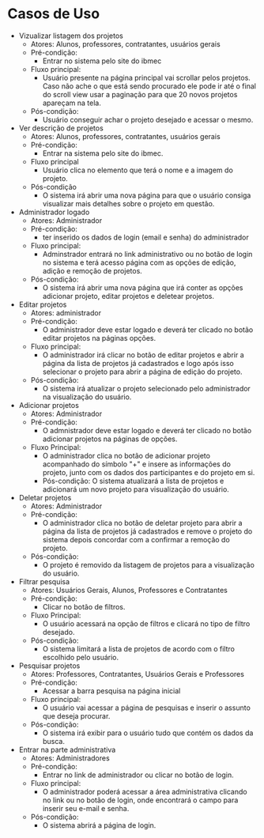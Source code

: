# Casos de Uso
- Vizualizar listagem dos projetos
    - Atores: Alunos, professores, contratantes, usuários gerais
    - Pré-condição:
        - Entrar no sistema pelo site do ibmec
    - Fluxo principal:
        - Usuário presente na página principal vai scrollar pelos projetos. Caso não ache o que está sendo procurado ele pode ir até o final do scroll view usar a paginação para que 20 novos projetos apareçam na tela.
    - Pós-condição:
        - Usuário conseguir achar o projeto desejado e acessar o mesmo.
- Ver descrição de projetos
    - Atores: Alunos, professores, contratantes, usuários gerais
    - Pré-condição:
        - Entrar na sistema pelo site do ibmec.
    - Fluxo principal
        - Usuário clica no elemento que terá o nome e a imagem do projeto.
    - Pós-condição
        - O sistema irá abrir uma nova página para que o usuário consiga visualizar mais detalhes sobre o projeto em questão.
- Administrador logado
    - Atores: Administrador
    - Pré-condição:
        - ter inserido os dados de login (email e senha) do administrador
    - Fluxo principal:
        -  Adminstrador entrará no link administrativo ou no botão de login no sistema e terá acesso página com as opções de edição, adição e remoção de projetos.
    - Pós-condição:
        - O sistema irá abrir uma nova página que irá conter as opções adicionar projeto, editar projetos e deletear projetos.
- Editar projetos
    - Atores: administrador
    - Pré-condição:
        - O administrador deve estar logado e deverá ter clicado no botão editar projetos na páginas opções.
    - Fluxo principal:
        - O administrador irá clicar no botão de editar projetos e abrir a página da lista de projetos já cadastrados e logo após isso selecionar o projeto para abrir a página de edição do projeto.
    - Pós-condição:
        - O sistema irá atualizar o projeto selecionado pelo administrador na visualização do usuário.  
- Adicionar projetos
    - Atores: Administrador
    - Pré-condição:
        - O admnistrador deve estar logado e deverá ter clicado no botão adicionar projetos na páginas de opções.
    - Fluxo Principal:
        - O administrador clica no botão de adicionar projeto acompanhado do símbolo "+" e insere as informações do projeto, junto com os dados dos participantes e do projeto em si.
        - Pós-condição: O sistema atualizará a lista de projetos e adicionará um novo projeto para visualização do usuário.
- Deletar projetos
    - Atores: Administrador
    - Pré-condição:
        - O administrador clica no botão de deletar projeto para abrir a página da lista de projetos já cadastrados e remove o projeto do sistema depois concordar com a confirmar a remoção do projeto.
   - Pós-condição:
       - O projeto é removido da listagem de projetos para a visualização do usuário.
- Filtrar pesquisa
    - Atores: Usuários Gerais, Alunos, Professores e Contratantes
    - Pré-condição:
      -  Clicar no botão de filtros.
    - Fluxo Principal:
        -  O usuário acessará na opção de filtros e clicará no tipo de filtro desejado.
    - Pós-condição:
        -  O sistema limitará a lista de projetos de acordo com o filtro escolhido pelo usuário.
- Pesquisar projetos
    - Atores: Professores, Contratantes, Usuários Gerais e Professores
    - Pré-condição:
        - Acessar a barra pesquisa na página inicial
    - Fluxo principal:
        - O usuário vai acessar a página de pesquisas e inserir o assunto que deseja procurar.
    - Pós-condição:
        - O sistema irá exibir para o usuário tudo que contém os dados da busca.   
- Entrar na parte administrativa
    - Atores: Administradores
    - Pré-condição:
        - Entrar no link de administrador ou clicar no botão de login.
    - Fluxo principal:
        - O administrador poderá acessar a área administrativa clicando no link ou no botão de login, onde encontrará o campo para inserir seu e-mail e senha.
    - Pós-condição:
        -  O sistema abrirá a página de login.

